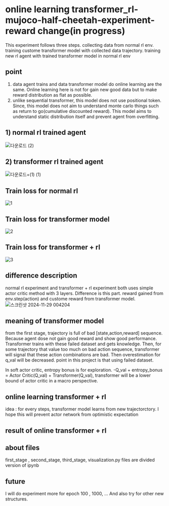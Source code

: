 # online learning transformer_rl-mujoco-half-cheetah-experiment-reward change(in progress)
This experiment follows three steps. collecting data from normal rl env. training custome transformer model with collected data trajectory. training new rl agent with trained transformer model in normal rl env

## point ##
1) data agent trains and data transformer model do online learning are the same. Online learning here is not for gain new good data but to make reward distribution as flat as possible.
2) unlike sequential transformer, this model does not use positional token. Since, this model does not aim to understand monte carlo things such as return to go(cumulative discounted reward). This model aims to understand
   static distribution itself and prevent agent from overfitting.
   

## 1) normal rl trained agent ##
![다운로드 (2)](https://github.com/user-attachments/assets/6383787a-06f0-4bf6-9d9b-6324c7b81b18)

## 2) transformer rl trained agent ##
![다운로드+(1) (1)](https://github.com/user-attachments/assets/a43c7212-a264-4c9f-a064-86606773bf5e)


## Train loss for normal rl ##
![1](https://github.com/user-attachments/assets/6b3e29f0-c8f8-435d-b80f-76a694af885b)

## Train loss for transformer model ##
![2](https://github.com/user-attachments/assets/822b1901-2048-4745-998d-fef3138ecbbc)

## Train loss for transformer + rl ##
![3](https://github.com/user-attachments/assets/e1753690-c8a8-4ce2-9542-76717a7b386c)


## difference description ##

normal rl experiment and transformer + rl experiment both uses simple actor critic method with 3 layers.
Difference is this part. reward gained from env.step(action) and custome reward from transformer model.
![스크린샷 2024-11-29 004204](https://github.com/user-attachments/assets/29359311-49be-4187-9567-a351200b5d2c)

## meaning of transformer model ##
from the first stage, trajectory is full of bad [state,action,reward] sequence. Because agent dose not gain good reward and show good performance.
Transformer trains with these failed dataset and gets knowledge. Then, for some trajectory that value too much on bad action sequence, transformer will signal that
these action combinations are bad. Then overestimation for q_val will be decreased. point in this project is that using failed dataset.

In soft actor critic, entropy bonus is for exploration. -Q_val + entropy_bonus = Actor Critic(Q_val) + Transformer(Q_val), transformer will be a lower bound of actor critic in a macro perspective.

## online learning transformer + rl ##
idea : for every steps, transformer model learns from new trajectorctory.
I hope this will prevent actor network from optimistic expectation

## result of online transformer + rl

## about files ##
first_stage , second_stage, third_stage, visualization.py files are divided version of ipynb

## future ##
I will do experiment more for epoch 100 , 1000, ... And also try for other new structures.




